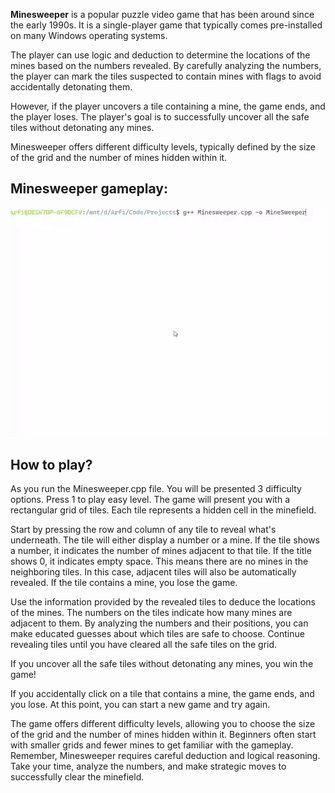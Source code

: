 **Minesweeper** is a popular puzzle video game that has been around since the early 1990s. It is a single-player game that typically comes pre-installed on many Windows operating systems.

The player can use logic and deduction to determine the locations of the mines based on the numbers revealed. By carefully analyzing the numbers, the player can mark the tiles suspected to contain mines with flags to avoid accidentally detonating them.

However, if the player uncovers a tile containing a mine, the game ends, and the player loses. The player's goal is to successfully uncover all the safe tiles without detonating any mines.

Minesweeper offers different difficulty levels, typically defined by the size of the grid and the number of mines hidden within it.

## Minesweeper gameplay:
![](https://github.com/ArfiH/Classic-Games/blob/main/Minesweeper%20Gameplay.gif)

## How to play?
As you run the Minesweeper.cpp file. You will be presented 3 difficulty options. Press 1 to play easy level.
The game will present you with a rectangular grid of tiles. Each tile represents a hidden cell in the minefield.

Start by pressing the row and column of any tile to reveal what's underneath. The tile will either display a number or a mine.
If the tile shows a number, it indicates the number of mines adjacent to that tile.
If the title shows 0, it indicates empty space. This means there are no mines in the neighboring tiles. In this case, adjacent tiles will also be automatically revealed.
If the tile contains a mine, you lose the game.

Use the information provided by the revealed tiles to deduce the locations of the mines. The numbers on the tiles indicate how many mines are adjacent to them. By analyzing the numbers and their positions, you can make educated guesses about which tiles are safe to choose. Continue revealing tiles until you have cleared all the safe tiles on the grid.

If you uncover all the safe tiles without detonating any mines, you win the game!

If you accidentally click on a tile that contains a mine, the game ends, and you lose. At this point, you can start a new game and try again.

The game offers different difficulty levels, allowing you to choose the size of the grid and the number of mines hidden within it. Beginners often start with smaller grids and fewer mines to get familiar with the gameplay.
Remember, Minesweeper requires careful deduction and logical reasoning. Take your time, analyze the numbers, and make strategic moves to successfully clear the minefield.

